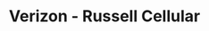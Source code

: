 ---
title: "Verizon - Russell Cellular"
url: /longview/verizon-russell-cellular/
shop: mobile phone
---